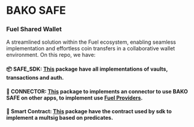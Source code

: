 # BAKO SAFE

### Fuel Shared Wallet

A streamlined solution within the Fuel ecosystem, enabling seamless implementation and effortless coin transfers in a collaborative wallet environment.
On this repo, we have:

#### 📦 SAFE_SDK: [This](https://github.com/infinitybase/bsafe/blob/master/packages/sdk/README.md) package have all implementations of vaults, transactions and auth.

#### 🔗 CONNECTOR: [This](https://github.com/infinitybase/bsafe/blob/master/packages/connector/README.md) package to implements an connector to use BAKO SAFE on other apps, to implement use [Fuel Providers](https://wallet.fuel.network/docs/dev/connectors).

#### 📑 Smart Contract: [This](https://github.com/infinitybase/bsafe/blob/master/packages/sway/README.md) package have the contract used by sdk to implement a multsig based on predicates.
